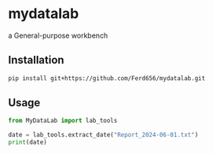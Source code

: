 # mydatalab

a General-purpose workbench

## Installation

```bash
pip install git+https://github.com/Ferd656/mydatalab.git
```

## Usage

```python
from MyDataLab import lab_tools

date = lab_tools.extract_date("Report_2024-06-01.txt")
print(date)
```
